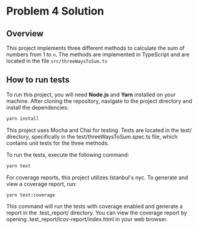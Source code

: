 # Problem 4 Solution

## Overview

This project implements three different methods to calculate the sum of numbers from 1 to `n`. The methods are implemented in TypeScript and are located in the file `src/threeWaysToSum.ts` 

## How to run tests

To run this project, you will need **Node.js** and **Yarn** installed on your machine. After cloning the repository, navigate to the project directory and install the dependencies:

```sh
yarn install
```

This project uses Mocha and Chai for testing. Tests are located in the test/ directory, specifically in the test/threeWaysToSum.spec.ts file, which contains unit tests for the three methods.

To run the tests, execute the following command:

```sh
yarn test
```


For coverage reports, this project utilizes Istanbul's nyc. To generate and view a coverage report, run:

```sh
yarn test:coverage
```


This command will run the tests with coverage enabled and generate a report in the .test_report/ directory. You can view the coverage report by opening .test_report/lcov-report/index.html in your web browser.
